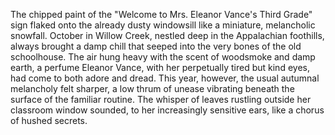 The chipped paint of the "Welcome to Mrs. Eleanor Vance's Third Grade" sign flaked onto the already dusty windowsill like a miniature, melancholic snowfall.  October in Willow Creek, nestled deep in the Appalachian foothills, always brought a damp chill that seeped into the very bones of the old schoolhouse.  The air hung heavy with the scent of woodsmoke and damp earth, a perfume Eleanor Vance, with her perpetually tired but kind eyes, had come to both adore and dread.  This year, however, the usual autumnal melancholy felt sharper, a low thrum of unease vibrating beneath the surface of the familiar routine.  The whisper of leaves rustling outside her classroom window sounded, to her increasingly sensitive ears, like a chorus of hushed secrets.
